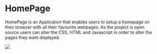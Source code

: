 HomePage
========
HomePage is an Application that enables users to setup a homepage on their browser with all their favourite webpages. As the project is open source users can alter the CSS, HTML and Javascript in order to alter the pages they want displayed.

![](http://imgur.com/fJvaaTI)
